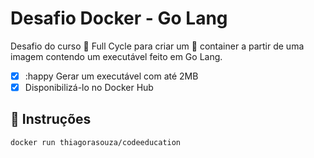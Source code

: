 # Desafio Docker - Go Lang

Desafio do curso :rocket: Full Cycle para criar um :whale: container a partir de uma imagem contendo um executável feito em Go Lang.

- [x] :happy Gerar um executável com até 2MB
- [x] Disponibilizá-lo no Docker Hub

## :memo: Instruções

```
docker run thiagorasouza/codeeducation
```